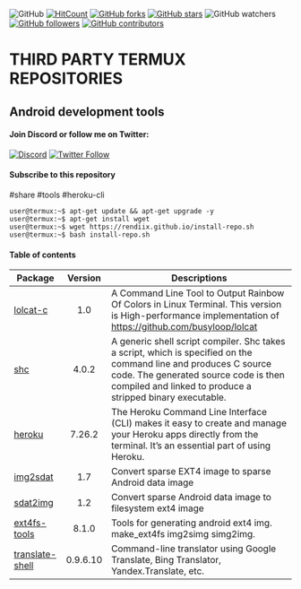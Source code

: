 ![GitHub](https://img.shields.io/github/license/rendiix/rendiix.github.io.svg)
[![HitCount](http://hits.dwyl.io/rendiix/rendiix.github.io.svg)](http://github.com/rendiix/rendiix.github.io)
[![GitHub forks](https://img.shields.io/github/forks/rendiix/rendiix.github.io.svg?style=social&label=Fork&maxAge=2592000)](https://GitHub.com/rendiix/rendiix.github.io/network/)
[![GitHub stars](https://img.shields.io/github/stars/rendiix/rendiix.github.io.svg?style=social&label=Star&maxAge=2592000)](https://GitHub.com/rendiix/rendiix.github.io/stargazers/)
![GitHub watchers](https://img.shields.io/github/watchers/rendiix/rendiix.github.io.svg?style=social)
[![GitHub followers](https://img.shields.io/github/followers/rendiix.svg?style=social&label=Follow&maxAge=2592000)](https://github.com/rendiix?tab=followers)
[![GitHub contributors](https://img.shields.io/github/contributors/rendiix/rendiix.github.io.svg)](https://GitHub.com/rendiix/rendiix.github.io/graphs/contributors/)

# THIRD PARTY TERMUX REPOSITORIES
## Android development tools

#### Join Discord or follow me on Twitter:

[![Discord](https://img.shields.io/discord/404576842419273729.svg?label=join%20discord&logo=discord)](https://discord.gg/5PmKhrc)
[![Twitter Follow](https://img.shields.io/twitter/follow/rendiix.svg?color=green&label=follow&logo=twitter&style=social)](https://twitter.com/rendiix)

#### Subscribe to this repository

#share #tools #heroku-cli

``` console
user@termux:~$ apt-get update && apt-get upgrade -y
user@termux:~$ apt-get install wget
user@termux:~$ wget https://rendiix.github.io/install-repo.sh
user@termux:~$ bash install-repo.sh
``` 

#### Table of contents
| Package | Version | Descriptions |
| --- | :---: | --- |
| [lolcat-c](https://github.com/jaseg/lolcat) | 1.0 | A Command Line Tool to Output Rainbow Of Colors in Linux Terminal. This version is High-performance implementation of https://github.com/busyloop/lolcat |
| [shc](https://github.com/neurobin/shc) | 4.0.2 | A generic shell script compiler. Shc takes a script, which is specified on the command line and produces C source code. The generated source code is then compiled and linked to produce a stripped binary executable. |
| [heroku](https://devcenter.heroku.com/articles/heroku-cli) | 7.26.2 | The Heroku Command Line Interface (CLI) makes it easy to create and manage your Heroku apps directly from the terminal. It’s an essential part of using Heroku. |
| [img2sdat](https://github.com/xpirt/img2sdat) | 1.7 | Convert sparse EXT4 image to sparse Android data image |
| [sdat2img](https://github.com/xpirt/sdat2img) | 1.2 | Convert sparse Android data image to filesystem ext4 image |
| [ext4fs-tools](https://github.com/rendiix/make_ext4fs) | 8.1.0 | Tools for generating android ext4 img. make_ext4fs img2simg simg2img. |
| [translate-shell](https://github.com/soimort/translate-shell) | 0.9.6.10 | Command-line translator using Google Translate, Bing Translator, Yandex.Translate, etc. |

